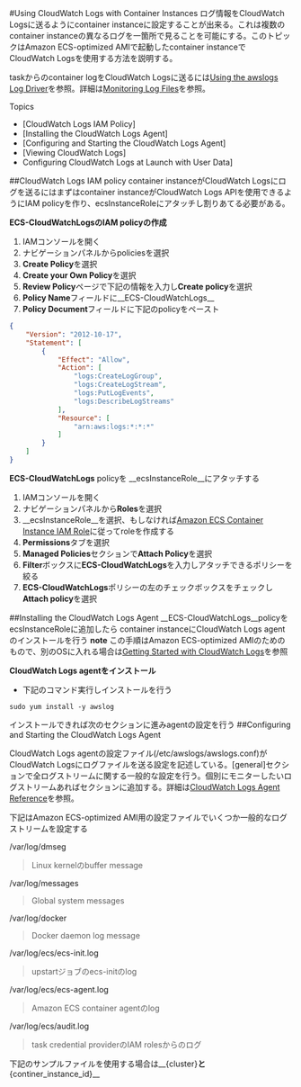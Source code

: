 #Using CloudWatch Logs with Container Instances
ログ情報をCloudWatch Logsに送るようにcontainer instanceに設定することが出来る。これは複数のcontainer instanceの異なるログを一箇所で見ることを可能にする。このトピックはAmazon ECS-optimized AMIで起動したcontainer instanceで CloudWatch Logsを使用する方法を説明する。

taskからのcontainer logをCloudWatch Logsに送るには[Using the awslogs Log Driver](http://docs.aws.amazon.com/AmazonECS/latest/developerguide/using_awslogs.html?shortFooter=true)を参照。詳細は[Monitoring Log Files](http://docs.aws.amazon.com/AmazonCloudWatch/latest/DeveloperGuide/WhatIsCloudWatchLogs.html)を参照。

Topics
 * [CloudWatch Logs IAM Policy]
 * [Installing the CloudWatch Logs Agent]
 * [Configuring and Starting the CloudWatch Logs Agent]
 * [Viewing CloudWatch Logs]
 * Configuring CloudWatch Logs at Launch with User Data]

##CloudWatch Logs IAM policy
container instanceがCloudWatch Logsにログを送るにはまずはcontainer instanceがCloudWatch Logs APIを使用できるようにIAM policyを作り、ecsInstanceRoleにアタッチし割りあてる必要がある。

**ECS-CloudWatchLogsのIAM policyの作成**
1. IAMコンソールを開く
2. ナビゲーションパネルからpoliciesを選択
3. **Create Policy**を選択
4. **Create your Own Policy**を選択
5. **Review Policy**ページで下記の情報を入力し**Create policy**を選択
  6. **Policy Name**フィールドに__ECS-CloudWatchLogs__
  7. **Policy Document**フィールドに下記のpolicyをペースト<br />
```json
{
    "Version": "2012-10-17",
    "Statement": [
        {
            "Effect": "Allow",
            "Action": [
                "logs:CreateLogGroup",
                "logs:CreateLogStream",
                "logs:PutLogEvents",
                "logs:DescribeLogStreams"
            ],
            "Resource": [
                "arn:aws:logs:*:*:*"
            ]
        }
    ]
}
```

__ECS-CloudWatchLogs__ policyを __ecsInstanceRole__にアタッチする
1. IAMコンソールを開く
2. ナビゲーションパネルから**Roles**を選択
3. __ecsInstanceRole__を選択、もしなければ[Amazon ECS Container Instance IAM Role](http://docs.aws.amazon.com/AmazonECS/latest/developerguide/instance_IAM_role.html)に従ってroleを作成する
4. **Permissions**タブを選択
5. **Managed Policies**セクションで**Attach Policy**を選択
6. **Filter**ボックスに**ECS-CloudWatchLogs**を入力しアタッチできるポリシーを絞る
7. **ECS-CloudWatchLogs**ポリシーの左のチェックボックスをチェックし**Attach policy**を選択

##Installing the CloudWatch Logs Agent
__ECS-CloudWatchLogs__policyをecsInstanceRoleに追加したら container instanceにCloudWatch Logs agentのインストールを行う
**note** この手順はAmazon ECS-optimized AMIのためのもので、別のOSに入れる場合は[Getting Started with CloudWatch Logs](http://docs.aws.amazon.com/AmazonCloudWatch/latest/DeveloperGuide/CWL_GettingStarted.html)を参照

**CloudWatch Logs agentをインストール**

* 下記のコマンド実行しインストールを行う<br />
```
sudo yum install -y awslog
```
インストールできれば次のセクションに進みagentの設定を行う
##Configuring and Starting the CloudWatch Logs Agent

CloudWatch Logs agentの設定ファイル(/etc/awslogs/awslogs.conf)がCloudWatch Logsにログファイルを送る設定を記述している。[general]セクションで全ログストリームに関する一般的な設定を行う。個別にモニターしたいログストリームあればセクションに追加する。詳細は[CloudWatch Logs Agent Reference](http://docs.aws.amazon.com/AmazonCloudWatch/latest/DeveloperGuide/AgentReference.html)を参照。

下記はAmazon ECS-optimized AMI用の設定ファイルでいくつか一般的なログストリームを設定する

/var/log/dmseg  
>Linux kernelのbuffer message 
  
/var/log/messages

>Global system messages

/var/log/docker  

>Docker daemon log message

/var/log/ecs/ecs-init.log
>upstartジョブのecs-initのlog

/var/log/ecs/ecs-agent.log
>Amazon ECS container agentのlog

/var/log/ecs/audit.log
>task credential providerのIAM rolesからのログ

下記のサンプルファイルを使用する場合は__{cluster}__と__{continer_instance_id}__